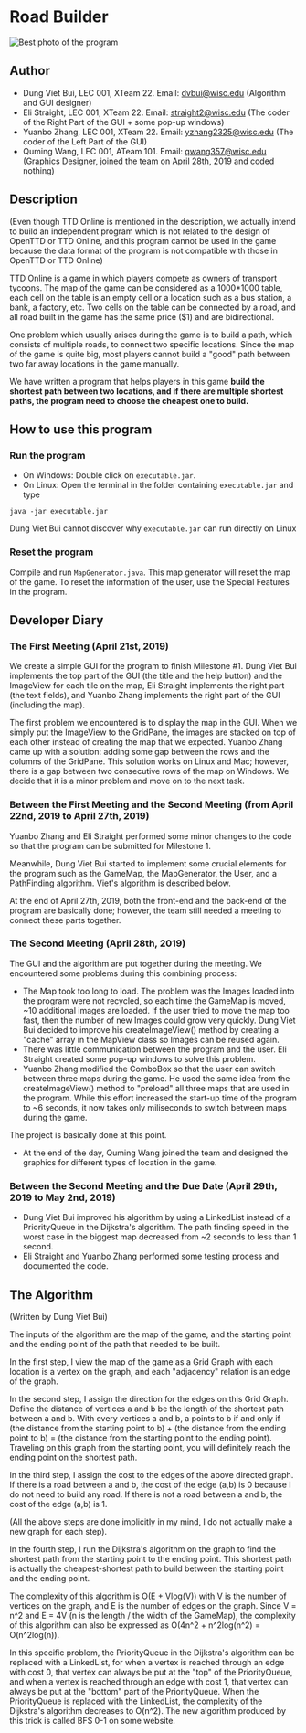 # Road Builder
![Best photo of the program](https://2.pik.vn/20193967b8f8-b028-4f37-aeec-f25e9e7bd682.png)
## Author
* Dung Viet Bui, LEC 001, XTeam 22. Email: dvbui@wisc.edu (Algorithm and GUI designer)
* Eli Straight, LEC 001, XTeam 22. Email: straight2@wisc.edu (The coder of the Right Part of the GUI + some pop-up windows)
* Yuanbo Zhang, LEC 001, XTeam 22. Email: yzhang2325@wisc.edu (The coder of the Left Part of the GUI)
* Quming Wang, LEC 001, ATeam 101. Email: qwang357@wisc.edu (Graphics Designer, joined the team on April 28th, 2019 and coded nothing)

## Description
(Even though TTD Online is mentioned in the description, we actually intend to build an independent program which is not related to the design of OpenTTD or TTD Online, and this program cannot be used in the game because the data format of the program is not compatible with those in OpenTTD or TTD Online)

TTD Online is a game in which players compete as owners of transport tycoons. The map of the game can be considered as a 1000\*1000 table, each cell on the table is an empty cell or a location such as a bus station, a bank, a factory, etc. Two cells on the table can be connected by a road, and all road built in the game has the same price ($1) and are bidirectional. 

One problem which usually arises during the game is to build a path, which consists of multiple roads, to connect two specific locations. Since the map of the game is quite big, most players cannot build a "good" path between two far away locations in the game manually. 

We have written a program that helps players in this game **build the shortest path between two locations, and if there are multiple shortest paths, the program need to choose the cheapest one to build.**

## How to use this program
### Run the program
* On Windows: Double click on ```executable.jar```.
* On Linux: Open the terminal in the folder containing ```executable.jar``` and type

```java -jar executable.jar```

Dung Viet Bui cannot discover why ```executable.jar``` can run directly on Linux
### Reset the program
Compile and run ```MapGenerator.java```. This map generator will reset the map of the game. To reset the information of the user, use the Special Features in the program.

## Developer Diary
### The First Meeting (April 21st, 2019)
We create a simple GUI for the program to finish Milestone #1. Dung Viet Bui implements the top part of the GUI (the title and the help button) and the ImageView for each tile on the map, Eli Straight implements the right part (the text fields), and Yuanbo Zhang implements the right part of the GUI (including the map).

The first problem we encountered is to display the map in the GUI. When we simply put the ImageView to the GridPane, the images are stacked on top of each other instead of creating the map that we expected. Yuanbo Zhang came up with a solution: adding some gap between the rows and the columns of the GridPane. This solution works on Linux and Mac; however, there is a gap between two consecutive rows of the map on Windows. We decide that it is a minor problem and move on to the next task.

### Between the First Meeting and the Second Meeting (from April 22nd, 2019 to April 27th, 2019)
Yuanbo Zhang and Eli Straight performed some minor changes to the code so that the program can be submitted for Milestone 1.

Meanwhile, Dung Viet Bui started to implement some crucial elements for the program such as the GameMap, the MapGenerator, the User, and a PathFinding algorithm. Viet's algorithm is described below.

At the end of April 27th, 2019, both the front-end and the back-end of the program are basically done; however, the team still needed a meeting to connect these parts together.

### The Second Meeting (April 28th, 2019)
The GUI and the algorithm are put together during the meeting. We encountered some problems during this combining process:
* The Map took too long to load. The problem was the Images loaded into the program were not recycled, so each time the GameMap is moved, ~10 additional images are loaded. If the user tried to move the map too fast, then the number of new Images could grow very quickly. Dung Viet Bui decided to improve his createImageView() method by creating a "cache" array in the MapView class so Images can be reused again.
* There was little communication between the program and the user. Eli Straight created some pop-up windows to solve this problem.
* Yuanbo Zhang modified the ComboBox so that the user can switch between three maps during the game. He used the same idea from the createImageView() method to "preload" all three maps that are used in the program. While this effort increased the start-up time of the program to ~6 seconds, it now takes only miliseconds to switch between maps during the game.

The project is basically done at this point.

* At the end of the day, Quming Wang joined the team and designed the graphics for different types of location in the game.

### Between the Second Meeting and the Due Date (April 29th, 2019 to May 2nd, 2019)
* Dung Viet Bui improved his algorithm by using a LinkedList instead of a PriorityQueue in the Dijkstra's algorithm. The path finding speed in the worst case in the biggest map decreased from ~2 seconds to less than 1 second.
* Eli Straight and Yuanbo Zhang performed some testing process and documented the code.

## The Algorithm
(Written by Dung Viet Bui)

The inputs of the algorithm are the map of the game, and the starting point and the ending point of the path that needed to be built.

In the first step, I view the map of the game as a Grid Graph with each location is a vertex on the graph, and each "adjacency" relation is an edge of the graph.

In the second step, I assign the direction for the edges on this Grid Graph. Define the distance of vertices a and b be the length of the shortest path between a and b. With every vertices a and b, a points to b if and only if (the distance from the starting point to b) + (the distance from the ending point to b) = (the distance from the starting point to the ending point). Traveling on this graph from the starting point, you will definitely reach the ending point on the shortest path.

In the third step, I assign the cost to the edges of the above directed graph. If there is a road between a and b, the cost of the edge (a,b) is 0 because I do not need to build any road. If there is not a road between a and b, the cost of the edge (a,b) is 1.

(All the above steps are done implicitly in my mind, I do not actually make a new graph for each step).

In the fourth step, I run the Dijkstra's algorithm on the graph to find the shortest path from the starting point to the ending point. This shortest path is actually the cheapest-shortest path to build between the starting point and the ending point.

The complexity of this algorithm is O(E + Vlog(V)) with V is the number of vertices on the graph, and E is the number of edges on the graph. Since V = n^2 and E = 4V (n is the length / the width of the GameMap), the complexity of this algorithm can also be expressed as O(4n^2 + n^2log(n^2) = O(n^2log(n)).

In this specific problem, the PriorityQueue in the Dijkstra's algorithm can be replaced with a LinkedList, for when a vertex is reached through an edge with cost 0, that vertex can always be put at the "top" of the PriorityQueue, and when a vertex is reached through an edge with cost 1, that vertex can always be put at the "bottom" part of the PriorityQueue. When the PriorityQueue is replaced with the LinkedList, the complexity of the Dijkstra's algorithm decreases to O(n^2). The new algorithm produced by this trick is called BFS 0-1 on some website.
